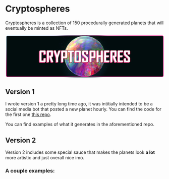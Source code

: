 # Cryptospheres

Cryptospheres is a collection of 150 procedurally generated planets that will eventually be minted as NFTs.

![banner](./github-banner.png)

## Version 1
I wrote version 1 a pretty long time ago, it was intitially intended to be a social media bot that posted a new planet hourly.
You can find the code for the first one [this repo](https://github.com/andithemudkip/planet-gen).

You can find examples of what it generates in the aforementioned repo.
## Version 2
Version 2 includes some special sauce that makes the planets look **a lot** more artistic and just overall nice imo.

### A couple examples: 
